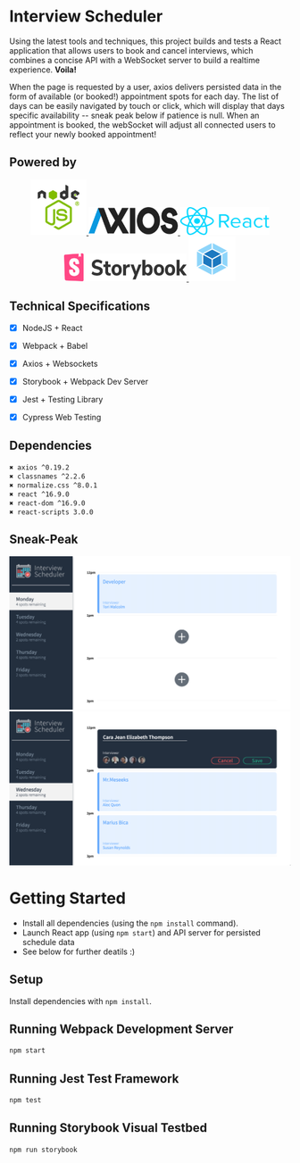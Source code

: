 
# Interview Scheduler 

Using the latest tools and techniques, this project builds and tests a React application that allows users to book and cancel interviews, which combines a concise API with a WebSocket server to build a realtime experience.
**Voila!** 

When the page is requested by a user, axios delivers persisted data in the form of available (or booked!) appointment spots for each day. The list of days can be easily navigated by touch or click, which will display that days specific availability -- sneak peak below if patience is null. When an appointment is booked, the webSocket will adjust all connected users to reflect your newly booked appointment!

## Powered by

<p align="center">
  <a href="https://github.com/othneildrew/Best-README-Template">
    <img src="https://github.com/kabica/scheduler/blob/master/img/node.png?raw=true" alt="Logo" width="100" height="100">
    <img src="https://github.com/kabica/scheduler/blob/master/img/axis.png?raw=true" alt="Logo" width="160" height="50">
    <img src="https://github.com/kabica/scheduler/blob/master/img/reactL.png?raw=true" alt="Logo" width="160" height="50">
    <img src="https://github.com/kabica/scheduler/blob/master/img/storybook.png?raw=true" alt="Logo" width="220" height="50">
    <img src="https://github.com/kabica/scheduler/blob/master/img/webpack.png?raw=true" alt="Logo" width="85" height="80">
  </a>
</p>


## Technical Specifications

- [x] NodeJS + React
- [x] Webpack + Babel
- [x] Axios + Websockets
- [x] Storybook + Webpack Dev Server
- [x] Jest + Testing Library 
- [x] Cypress Web Testing




## Dependencies

    ✖️ axios ^0.19.2
    ✖️ classnames ^2.2.6
    ✖️ normalize.css ^8.0.1
    ✖️ react ^16.9.0
    ✖️ react-dom ^16.9.0
    ✖️ react-scripts 3.0.0


## Sneak-Peak
<p align="center">
  <a href="https://github.com/kabica/scheduler">
    <img src="https://github.com/kabica/scheduler/blob/master/img/1.png?raw=true" alt="">
    <img src="https://github.com/kabica/scheduler/blob/master/img/2.png?raw=true" alt="">
  
  </a>
</p>


# Getting Started

- Install all dependencies (using the `npm install` command).
- Launch React app (using `npm start`) and API server for persisted schedule data
- See below for further deatils :) 


## Setup

Install dependencies with `npm install`.

## Running Webpack Development Server

```sh
npm start
```

## Running Jest Test Framework

```sh
npm test
```

## Running Storybook Visual Testbed

```sh
npm run storybook
```
